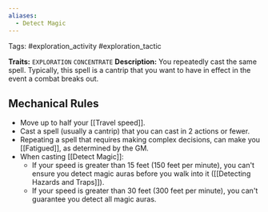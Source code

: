 ```yaml
---
aliases:
  - Detect Magic
---
```

Tags: #exploration_activity #exploration_tactic 

**Traits:** `EXPLORATION` `CONCENTRATE`
**Description:** You repeatedly cast the same spell. Typically, this spell is a cantrip that you want to have in effect in the event a combat breaks out.

##  Mechanical Rules
 
- Move up to half your [[Travel speed]].
- Cast a spell (usually a cantrip) that you can cast in 2 actions or fewer. 
- Repeating a spell that requires making complex decisions, can make you [[Fatigued]], as determined by the GM.
- When casting [[Detect Magic]]:
	- If your speed is greater than 15 feet (150 feet per minute), you can't ensure you detect magic auras before you walk into it ([[Detecting Hazards and Traps]]).
	- If your speed is greater than 30 feet (300 feet per minute), you can't guarantee you detect all magic auras.